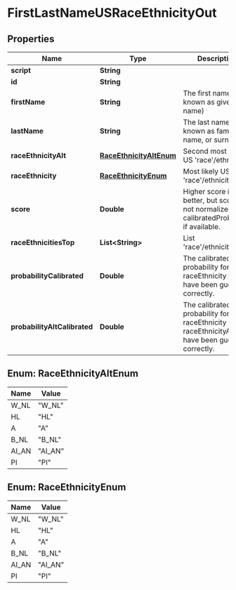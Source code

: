 
# FirstLastNameUSRaceEthnicityOut

## Properties
Name | Type | Description | Notes
------------ | ------------- | ------------- | -------------
**script** | **String** |  |  [optional]
**id** | **String** |  |  [optional]
**firstName** | **String** | The first name (also known as given name) |  [optional]
**lastName** | **String** | The last name (also known as family name, or surname) |  [optional]
**raceEthnicityAlt** | [**RaceEthnicityAltEnum**](#RaceEthnicityAltEnum) | Second most likely US &#39;race&#39;/ethnicity |  [optional]
**raceEthnicity** | [**RaceEthnicityEnum**](#RaceEthnicityEnum) | Most likely US &#39;race&#39;/ethnicity |  [optional]
**score** | **Double** | Higher score is better, but score is not normalized. Use calibratedProbability if available.  |  [optional]
**raceEthnicitiesTop** | **List&lt;String&gt;** | List &#39;race&#39;/ethnicities |  [optional]
**probabilityCalibrated** | **Double** | The calibrated probability for raceEthnicity to have been guessed correctly. |  [optional]
**probabilityAltCalibrated** | **Double** | The calibrated probability for raceEthnicity OR raceEthnicityAlt to have been guessed correctly. |  [optional]


<a name="RaceEthnicityAltEnum"></a>
## Enum: RaceEthnicityAltEnum
Name | Value
---- | -----
W_NL | &quot;W_NL&quot;
HL | &quot;HL&quot;
A | &quot;A&quot;
B_NL | &quot;B_NL&quot;
AI_AN | &quot;AI_AN&quot;
PI | &quot;PI&quot;


<a name="RaceEthnicityEnum"></a>
## Enum: RaceEthnicityEnum
Name | Value
---- | -----
W_NL | &quot;W_NL&quot;
HL | &quot;HL&quot;
A | &quot;A&quot;
B_NL | &quot;B_NL&quot;
AI_AN | &quot;AI_AN&quot;
PI | &quot;PI&quot;



